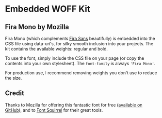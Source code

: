 # Embedded WOFF Kit

## Fira Mono by Mozilla

Fira Mono (which complements [Fira Sans](https://github.com/dnordstrom/kit.firasans) beautifully) is embedded into the CSS file using data-uri's, for silky smooth inclusion into your projects. The kit contains the available weights: regular and bold.

To use the font, simply include the CSS file on your page (or copy the contents into your own stylesheet). The `font-family` is always `'Fira Mono'`.

For production use, I recommend removing weights you don't use to reduce the size.

## Credit

Thanks to Mozilla for offering this fantastic font for free ([available on GitHub](https://github.com/mozilla/fira)), and to [Font Squirrel](http://www.fontsquirrel.com/fonts/source-sans-pro) for their great tools.
